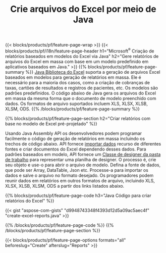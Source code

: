 ﻿---
title: Crie arquivos do Excel por meio de Java
url: /pt/java/assembly/
description: Gere planilhas do Microsoft Excel a partir de uma planilha de modelo usando a biblioteca de planilhas Java
---
{{< blocks/products/pf/feature-page-wrap >}}
{{< blocks/products/pf/i18n/feature-page-header h1="Microsoft<sup>&reg;</sup> Criação de relatórios baseados em modelos do Excel via Java" h2="Gere relatórios de arquivos do Excel em massa com base em um modelo predefinido em aplicativos baseados em Java." >}}
{{% blocks/products/pf/feature-page-summary %}}
[Java Biblioteca do Excel](/cells/java/) suporta a geração de arquivos Excel baseados em modelos para geração de relatórios em massa. Ele é necessário para a maioria dos casos, como a criação de cobranças de taxas, cartões de resultados e registros de pacientes, etc. Os modelos são padrões predefinidos. O código abaixo de Java gera os arquivos do Excel em massa da mesma forma que o documento de modelo preenchido com dados. Os formatos de arquivo suportados incluem XLS, XLSX, XLSB, XLSM, ODS.
{{% /blocks/products/pf/feature-page-summary %}}

{{% blocks/products/pf/feature-page-section h2="Criar relatórios com base no modelo de Excel pré-projetado" %}}

Usando Java Assembly API os desenvolvedores podem programar facilmente o código de geração de relatórios em massa incluindo os trechos de código abaixo. API fornece [importar dados](https://docs.aspose.com/cells/java/import-and-export-data/) recurso de diferentes fontes e criar documentos do Excel dependendo desses dados. Para padrões baseados em modelo, API fornece um [Classe de designer da pasta de trabalho](https://apireference.aspose.com/cells/java/com.aspose.cells/WorkbookDesigner) para representar uma planilha de designer. O processo é, crie seu objeto e use-o para abrir o arquivo de modelo. Defina a fonte de dados, que pode ser Array, DataTable, Json etc. Processe-a para importar os dados e salve o arquivo no formato desejado. Os programadores podem reunir dados em relatórios em outros formatos de arquivo, incluindo XLS, XLSX, XLSB, XLSM, ODS a partir dos links listados abaixo.



{{% blocks/products/pf/feature-page-code h3="Java Código para criar relatórios do Excel" %}}

{{< gist "aspose-com-gists" "d9948743348f4393d12d5a09ac5aec4f" "create-excel-reports.java" >}}

{{% /blocks/products/pf/feature-page-code %}}
{{% /blocks/products/pf/feature-page-section %}}

{{< blocks/products/pf/feature-page-options formats="all" beforeslug="Create" afterslug="Reports" >}}